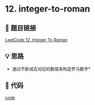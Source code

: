 # 12. integer-to-roman

## 🔗 题目链接

[LeetCode 12. Integer To Roman](https://leetcode.com/problems/integer-to-roman/)

## 💡 思路

* 通过不断减去对应的数值来构造罗马数字* 

## 🧩 代码

[code](../problems/12.integer-to-roman.py)
